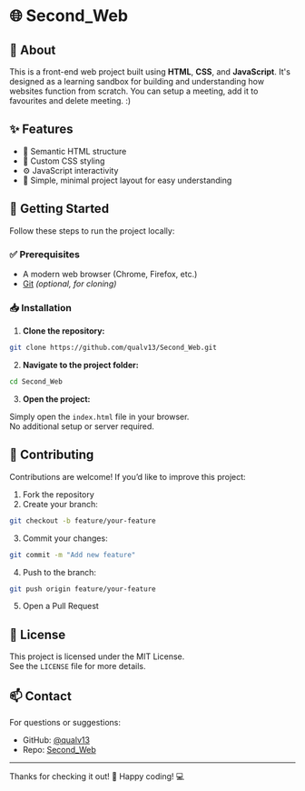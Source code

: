 # 🌐 Second_Web

## 📘 About

This is a front-end web project built using **HTML**, **CSS**, and **JavaScript**. It's designed as a learning sandbox for building and understanding how websites function from scratch. You can setup a meeting, add it to favourites and delete meeting. :)

## ✨ Features

- 🧱 Semantic HTML structure  
- 🎨 Custom CSS styling  
- ⚙️ JavaScript interactivity  
- 📂 Simple, minimal project layout for easy understanding  

## 🚀 Getting Started

Follow these steps to run the project locally:

### ✅ Prerequisites

- A modern web browser (Chrome, Firefox, etc.)  
- [Git](https://git-scm.com/) *(optional, for cloning)*  

### 📥 Installation

1. **Clone the repository:**

```bash
git clone https://github.com/qualv13/Second_Web.git
```

2. **Navigate to the project folder:**

```bash
cd Second_Web
```

3. **Open the project:**

Simply open the `index.html` file in your browser.  
No additional setup or server required.

<!--
## 🗂️ Project Structure

```plaintext
Second_Web/
├── index.html       # Main HTML file  
├── style.css        # CSS styling  
├── script.js        # JavaScript logic  
```
-->

## 🤝 Contributing

Contributions are welcome! If you’d like to improve this project:

1. Fork the repository  
2. Create your branch:

```bash
git checkout -b feature/your-feature
```

3. Commit your changes:

```bash
git commit -m "Add new feature"
```

4. Push to the branch:

```bash
git push origin feature/your-feature
```

5. Open a Pull Request  

## 📄 License

This project is licensed under the MIT License.  
See the `LICENSE` file for more details.

## 📫 Contact

For questions or suggestions:

- GitHub: [@qualv13](https://github.com/qualv13)  
- Repo: [Second_Web](https://github.com/qualv13/Second_Web)

---

Thanks for checking it out! 🙌 Happy coding! 💻
